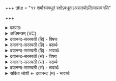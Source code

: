 +++
title = "१९ शर्मास्यवधूतं रक्षोऽवधूताऽअरातयोऽदित्यास्त्वगसि"

+++
<details><summary>पदपाठः</summary>

शर्म॑। अ॒सि॒। अव॑धूत॒मित्यव॑ऽधूतम्। रक्षः॑। अव॑धूता॒ इत्यव॑ऽधूताः। अरा॑तयः। अदि॑त्याः। त्वक्। अ॒सि॒। प्रति॑। त्वा॒। अदि॑तिः। वे॒त्तु॒। धि॒षणा॑। अ॒सि॒। प॒र्व॒ती। प्रति॑। त्वा॒। अदि॑त्याः। त्वक्। वे॒त्तु॒। दि॒वः। स्क॒म्भ॒नीः। अ॒सि॒। धिषणा॑। अ॒सि॒। पा॒र्व॒ते॒यी। प्रति॑। त्वा॒। प॒र्व॒ती वे॒त्तु॒। १९।
</details>

<details><summary>अधिमन्त्रम् (VC)</summary>

- अग्निर्देवता
- परमेष्ठी प्रजापतिर्ऋषिः
- निचृद् ब्राह्मी त्रिष्टुप्,
- धैवतः
</details>

<details><summary>दयानन्द-सरस्वती (हि) - विषयः</summary>

इस के अनन्तर ईश्वर ने यज्ञ का स्वरूप और इसके अङ्ग अगले मन्त्र में उपदेश किये हैं ॥
</details>

<details><summary>दयानन्द-सरस्वती (हि) - पदार्थः</summary>

पदार्थान्वयभाषाः -  हे मनुष्यो ! तुम लोग जो यज्ञ (शर्म) सुख का देनेवाला (असि) है और (अदितिः) नाशरहित है तथा जिससे (रक्षः) दुःख और दुष्टस्वभावयुक्त मनुष्य (अवधूतम्) विनाश को प्राप्त तथा (अरातयः) दान आदि धर्मों से रहित पुरुष (अवधूताः) नष्ट (असि) होते हैं और जो (अदित्याः) अन्तरिक्ष वा पृथिवी के (त्वक्) त्वचा के समान (असि) है, (त्वा) उसे (प्रति वेत्तु) जानो और जिस विद्यारूप उक्त यज्ञ से (पर्वती) बहुत ज्ञानवाली (दिवः) प्रकाशमान सूर्यादि लोकों की (स्कम्भनीः) रोकनेवाली [असि] है तथा (पार्वतेयी) मेघ की कन्या अर्थात् पृथिवी के तुल्य (धिषणा) वेदवाणी [(असि)] है, (अदित्याः) पृथिवी के (त्वक्) शरीर के तुल्य विस्तार को प्राप्त होती है, (त्वा) उसे (प्रतिवेत्तु) यथावत् जानो और जिस सत्सङ्गतिरूप यज्ञ से (पर्वती) उत्तम-उत्तम ब्रह्मज्ञान प्राप्त करनेवाली (धिषणा) द्यौः अर्थात् प्रकाशरूपी बुद्धि (असि) प्राप्त होती है, (त्वा) उसे भी (प्रतिवेत्तु) जानो ॥१९॥
</details>

<details><summary>दयानन्द-सरस्वती (हि) - भावार्थः</summary>

भावार्थभाषाः -  मनुष्यों को अपने विज्ञान से अच्छी प्रकार पदार्थों को इकट्ठा करके उन से यज्ञ का अनुष्ठान करना चाहिये जो कि वृष्टि वा बुद्धि का बढ़ानेवाला है, वह अग्नि और मन से सिद्ध किया हुआ सूर्य्य के प्रकाश को त्वचा के समान सेवन करता है ॥१९॥
</details>

<details><summary>दयानन्द-सरस्वती (सं) - विषयः</summary>

अथ यज्ञस्य स्वरूपमङ्गानि चोपदिश्यन्ते ॥
</details>

<details><summary>दयानन्द-सरस्वती (सं) - पदार्थः</summary>

पदार्थान्वयभाषाः -  हे मनुष्या ! भवन्तो यो यं यज्ञः शर्मासि सुखदोऽदितिनाशरहितोऽस्ति येन रक्षोऽवधूतं दुःखमरातयोऽवधूता विनष्टाश्च भवन्ति योऽदित्या अन्तरिक्षस्य पृथिव्याश्च त्वग्वद(स्य)स्ति, त्वा तं वेत्तु विदन्तु येन विद्याख्येन यज्ञेन पर्वती दिवः स्कम्भनीः [असि] पार्वतेयी धिषणाऽ[असि] अदित्यास्त्वग्वद्विस्तार्य्यते त्वा तं प्रतिवेत्तु यथावज्जानन्तु, येन सत्सङ्गत्याख्येन पर्वती ब्रह्मज्ञानवती धिषणा [असि] प्राप्यते [त्वा] तमपि प्रतिवेत्तु जानन्तु ॥१९॥
</details>

<details><summary>दयानन्द-सरस्वती (सं) - भावार्थः</summary>

भावार्थभाषाः -  मनुष्यैर्यो विज्ञानेन सम्यक् सामग्रीं संपाद्य यज्ञोऽनुष्ठीयते, यश्च वृष्टिबुद्धिवर्धकोऽस्ति, सोऽग्निना मनसा च संसाधितः सूर्य्यप्रकाशं त्वग्वत्सेवते ॥१९॥
</details>

<details><summary>सविता जोशी ← दयानन्दः (म) - भावार्थः</summary>

भावार्थभाषाः -  माणसांनी आपल्या विशेष ज्ञानाने चांगल्या प्रकारे पदार्थांचा संग्रह करून वृष्टी व बुद्धी वाढविणारा यज्ञ केला पाहिजे. तो मनाने सिद्ध केलेला अग्नी सूर्यप्रकाशाचा त्वचेप्रमाणे अंगीकार करतो. त्याप्रमाणेच सत्संगतिरूपी यज्ञाने प्रकाशमय बुद्धी प्राप्त होते हेही जाणले पाहिजे.
</details>
